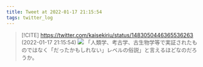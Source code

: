 ```yaml
---
title: Tweet at 2022-01-17 21:15:54
tags: twitter_log
---
```


> [!CITE] https://twitter.com/kaisekiriu/status/1483050446365536263 (2022-01-17 21:15:54)
> ![](https://twitter.com/kaisekiriu/status/1483050446365536263)
> 「人類学、考古学、古生物学等で実証されたものではなく「だったかもしれない」レベルの俗説」と言えるほどなのだろうか。

